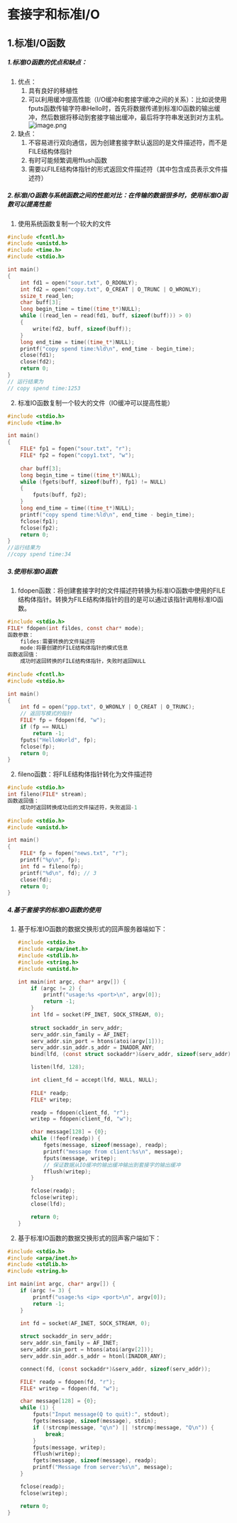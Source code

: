 # 套接字和标准I/O
## 1.标准I/O函数
##### 1.标准IO函数的优点和缺点：
1. 优点：
    1. 具有良好的移植性
    2. 可以利用缓冲提高性能（I/O缓冲和套接字缓冲之间的关系）：比如说使用fputs函数传输字符串Hello时，首先将数据传递到标准IO函数的输出缓冲，然后数据将移动到套接字输出缓冲，最后将字符串发送到对方主机。
    ![image.png](https://upload-images.jianshu.io/upload_images/17728742-a42dd6f7f72b2c00.png?imageMogr2/auto-orient/strip%7CimageView2/2/w/1240)
2. 缺点：
	1. 不容易进行双向通信，因为创建套接字默认返回的是文件描述符，而不是FILE结构体指针
	2. 有时可能频繁调用fflush函数
	3. 需要以FILE结构体指针的形式返回文件描述符（其中包含成员表示文件描述符）
##### 2.标准I/O函数与系统函数之间的性能对比：在传输的数据很多时，使用标准IO函数可以提高性能
1. 使用系统函数复制一个较大的文件
```c
#include <fcntl.h>
#include <unistd.h>
#include <time.h>
#include <stdio.h>

int main()
{
    int fd1 = open("sour.txt", O_RDONLY);
    int fd2 = open("copy.txt", O_CREAT | O_TRUNC | O_WRONLY);
    ssize_t read_len;
    char buff[3];
    long begin_time = time((time_t*)NULL);
    while ((read_len = read(fd1, buff, sizeof(buff))) > 0)
    {
        write(fd2, buff, sizeof(buff));
    }
    long end_time = time((time_t*)NULL);
    printf("copy spend time:%ld\n", end_time - begin_time);
    close(fd1);
    close(fd2);
    return 0;
}
// 运行结果为
// copy spend time:1253
```
2. 标准IO函数复制一个较大的文件（IO缓冲可以提高性能）
```c
#include <stdio.h>
#include <time.h>

int main()
{
    FILE* fp1 = fopen("sour.txt", "r");
    FILE* fp2 = fopen("copy1.txt", "w");
    
    char buff[3];
    long begin_time = time((time_t*)NULL);
    while (fgets(buff, sizeof(buff), fp1) != NULL)
    {
        fputs(buff, fp2);
    }
    long end_time = time((time_t*)NULL);
    printf("copy spend time:%ld\n", end_time - begin_time);
    fclose(fp1);
    fclose(fp2);
    return 0;
}
//运行结果为
//copy spend time:34
```
##### 3.使用标准IO函数
1. fdopen函数：将创建套接字时的文件描述符转换为标准IO函数中使用的FILE结构体指针。转换为FILE结构体指针的目的是可以通过该指针调用标准IO函数。
```c
#include <stdio.h>
FILE* fdopen(int fildes, const char* mode);
函数参数：
    fildes:需要转换的文件描述符
    mode:将要创建的FILE结构体指针的模式信息
函数返回值：
    成功时返回转换的FILE结构体指针，失败时返回NULL
    
#include <fcntl.h>
#include <stdio.h>

int main()
{
    int fd = open("ppp.txt", O_WRONLY | O_CREAT | O_TRUNC);
    // 返回写模式的指针
    FILE* fp = fdopen(fd, "w");
    if (fp == NULL)
        return -1;
    fputs("HelloWorld", fp);
    fclose(fp);
    return 0;
}
```
2. fileno函数：将FILE结构体指针转化为文件描述符
```c
#include <stdio.h>
int fileno(FILE* stream);
函数返回值：
    成功时返回转换成功后的文件描述符，失败返回-1
    
#include <stdio.h>
#include <unistd.h>

int main()
{
    FILE* fp = fopen("news.txt", "r");
    printf("%p\n", fp);
    int fd = fileno(fp);
    printf("%d\n", fd); // 3
    close(fd);
    return 0;
}
```

##### 4.基于套接字的标准IO函数的使用

1. 基于标准IO函数的数据交换形式的回声服务器端如下：

   ```c
   #include <stdio.h>
   #include <arpa/inet.h>
   #include <stdlib.h>
   #include <string.h>
   #include <unistd.h>
   
   int main(int argc, char* argv[]) {
       if (argc != 2) {
           printf("usage:%s <port>\n", argv[0]);
           return -1;
       }
       int lfd = socket(PF_INET, SOCK_STREAM, 0);
       
       struct sockaddr_in serv_addr;
       serv_addr.sin_family = AF_INET;
       serv_addr.sin_port = htons(atoi(argv[1]));
       serv_addr.sin_addr.s_addr = INADDR_ANY;
       bind(lfd, (const struct sockaddr*)&serv_addr, sizeof(serv_addr));
   
       listen(lfd, 128);
   
       int client_fd = accept(lfd, NULL, NULL);
       
       FILE* readp;
       FILE* writep;
   
       readp = fdopen(client_fd, "r");
       writep = fdopen(client_fd, "w");
   
       char message[128] = {0};
       while (!feof(readp)) {
           fgets(message, sizeof(message), readp);
           printf("message from client:%s\n", message);
           fputs(message, writep);
           // 保证数据从IO缓冲的输出缓冲输出到套接字的输出缓冲
           fflush(writep);
       }
   
       fclose(readp);
       fclose(writep);
       close(lfd);
   
       return 0;
   }
   ```

   

2. 基于标准IO函数的数据交换形式的回声客户端如下：

```c
#include <stdio.h>
#include <arpa/inet.h>
#include <stdlib.h>
#include <string.h>

int main(int argc, char* argv[]) {
    if (argc != 3) {
        printf("usage:%s <ip> <port>\n", argv[0]);
        return -1;
    }

    int fd = socket(AF_INET, SOCK_STREAM, 0);
    
    struct sockaddr_in serv_addr;
    serv_addr.sin_family = AF_INET;
    serv_addr.sin_port = htons(atoi(argv[2]));
    serv_addr.sin_addr.s_addr = htonl(INADDR_ANY);

    connect(fd, (const sockaddr*)&serv_addr, sizeof(serv_addr));

    FILE* readp = fdopen(fd, "r");
    FILE* writep = fdopen(fd, "w");

    char message[128] = {0};
    while (1) {
        fputs("Input message(Q to quit):", stdout);
        fgets(message, sizeof(message), stdin);
        if (!strcmp(message, "q\n") || !strcmp(message, "Q\n")) {
            break;
        }
        fputs(message, writep);
        fflush(writep);
        fgets(message, sizeof(message), readp);
        printf("Message from server:%s\n", message);
    }

    fclose(readp);
    fclose(writep);

    return 0;
}
```

